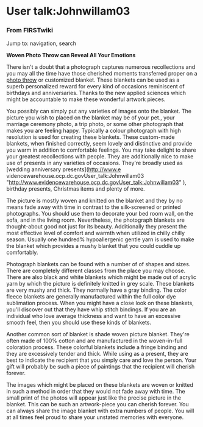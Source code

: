 

# User talk:Johnwillam03

### From FIRSTwiki

Jump to: navigation, search

**Woven Photo Throw can Reveal All Your Emotions**

  

There isn't a doubt that a photograph captures numerous recollections and you
may all the time have those cherished moments transferred proper on a [photo
throw](http://www.thememoriesplace.com/ "http://www.thememoriesplace.com/" )
or customized blanket. These blankets can be used as a superb personalized
reward for every kind of occasions reminiscent of birthdays and anniversaries.
Thanks to the new applied sciences which might be accountable to make these
wonderful artwork pieces.

You possibly can simply put any varieties of images onto the blanket. The
picture you wish to placed on the blanket may be of your pet., your marriage
ceremony photo, a trip photo, or some other photograph that makes you are
feeling happy. Typically a colour photograph with high resolution is used for
creating these blankets. These custom-made blankets, when finished correctly,
seem lovely and distinctive and provide you warm in addition to comfortable
feelings. You may take delight to share your greatest recollections with
people. They are additionally nice to make use of presents in any varieties of
occasions. They're broadly used as [wedding anniversary presents](http://www.e
videncewarehouse.ocp.dc.govUser_talk:Johnwillam03
"http://www.evidencewarehouse.ocp.dc.govUser_talk:Johnwillam03" ),
birthday presents, Christmas items and plenty of more.

The picture is mostly woven and knitted on the blanket and they by no means
fade away with time in contrast to the silk-screened or printed photographs.
You should use them to decorate your bed room wall, on the sofa, and in the
living room. Nevertheless, the photograph blankets are thought-about good not
just for its beauty. Additionally they present the most effective level of
comfort and warmth when utilized in chilly chilly season. Usually one hundred%
hypoallergenic gentle yarn is used to make the blanket which provides a mushy
blanket that you could cuddle up comfortably.

Photograph blankets can be found with a number of of shapes and sizes. There
are completely different classes from the place you may choose. There are also
black and white blankets which might be made out of acrylic yarn by which the
picture is definitely knitted in grey scale. These blankets are very mushy and
thick. They normally have a gray binding. The color fleece blankets are
generally manufactured within the full color dye sublimation process. When you
might have a close look on these blankets, you'll discover out that they have
whip stitch bindings. If you are an individual who love average thickness and
want to have an excessive smooth feel, then you should use these kinds of
blankets.

Another common sort of blanket is shade woven picture blanket. They're often
made of 100% cotton and are manufactured in the woven-in-full coloration
process. These colorful blankets include a fringe binding and they are
excessively tender and thick. While using as a present, they are best to
indicate the recipient that you simply care and love the person. Your gift
will probably be such a piece of paintings that the recipient will cherish
forever.

The images which might be placed on these blankets are woven or knitted in
such a method in order that they would not fade away with time. The small
print of the photos will appear just like the precise picture in the blanket.
This can be such an artwork-piece you can cherish forever. You can always
share the image blanket with extra numbers of people. You will at all times
feel proud to share your unstated memories with everyone.

